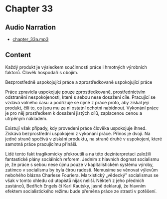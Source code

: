 # Chapter 33

## Audio Narration

- [chapter_33a.mp3](../5-audio-chunks-espeak/chapter_33a.mp3)

## Content

<!-- Source: ESPEAK_AUDIO-chapter_33a-OPTIMIZED.md -->

Každý produkt je výsledkem součinnosti práce i hmotných výrobních faktorů. Člověk hospodaří s obojím.

Bezprostředně uspokojující práce a zprostředkovaně uspokojující práce

Práce zpravidla uspokojuje pouze zprostředkovaně, prostřednictvím odstranění nespokojenosti, které s sebou nese dosažení cíle. Pracující se vzdává volného času a podřizuje se újmě z práce proto, aby získal její produkt, čili to, co jsou mu za ni ostatní ochotni nabídnout. Vykonání práce je pro něj prostředkem k dosažení jistých cílů, zaplacenou cenou a utrpěným nákladem.

Existují však případy, kdy provedení práce člověka uspokojuje ihned. Získává bezprostřední uspokojení z vykonání práce. Přínos je dvojí. Na jedné straně spočívá v získání produktu, na straně druhé v uspokojení, které samotná práce pracujícímu přináší.

Lidé tento fakt tragikomicky překroutili a na této dezinterpretaci založili fantastické plány sociálních reforem. Jedním z hlavních dogmat socialismu je, že práce s sebou nese újmu pouze v kapitalistickém systému výroby, zatímco v socialismu by byla čirou radostí. Nemusíme se věnovat výlevům nebohého blázna Charlese Fouriera. Marxistický „vědecký" socialismus se však v tomto ohledu od utopistů nijak neliší. Někteří z jeho předních zastánců, Bedřich Engels či Karl Kautsky, jasně deklarují, že hlavním efektem socialistického režimu bude přeměna práce ze strasti v potěšení.

